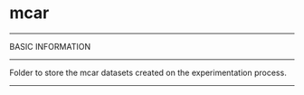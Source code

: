# mcar

*************************************************************
BASIC INFORMATION
*************************************************************
Folder to store the mcar datasets created on the experimentation process.

*************************************************************